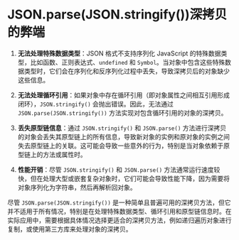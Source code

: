 # JSON.parse(JSON.stringify())深拷贝的弊端

1. **无法处理特殊数据类型**：JSON 格式不支持序列化 JavaScript 的特殊数据类型，比如函数、正则表达式、`undefined` 和 `Symbol`。当对象中包含这些特殊数据类型时，它们会在序列化和反序列化过程中丢失，导致深拷贝后的对象缺少这些信息。

2. **无法处理循环引用**：如果对象中存在循环引用（即对象属性之间相互引用形成闭环），`JSON.stringify()` 会抛出错误。因此，无法通过 `JSON.parse(JSON.stringify())` 方法实现对包含循环引用的对象的深拷贝。

3. **丢失原型链信息**：通过 `JSON.stringify()` 和 `JSON.parse()` 方法进行深拷贝的对象会丢失其原型链上的所有信息，导致新对象的实例和原对象的实例之间失去原型链上的关联。这可能会导致一些意外的行为，特别是当对象依赖于原型链上的方法或属性时。

4. **性能开销**：尽管 `JSON.stringify()` 和 `JSON.parse()` 方法通常运行速度较快，但在处理大型或嵌套复杂对象时，它们可能会导致性能下降，因为需要将对象序列化为字符串，然后再解析回对象。

尽管 `JSON.parse(JSON.stringify())` 是一种简单且普遍可用的深拷贝方法，但它并不适用于所有情况，特别是在处理特殊数据类型、循环引用和原型链信息时。在实际应用中，需要根据具体情况选择更适合的深拷贝方法，例如递归遍历对象进行复制，或使用第三方库来处理对象的深拷贝。
